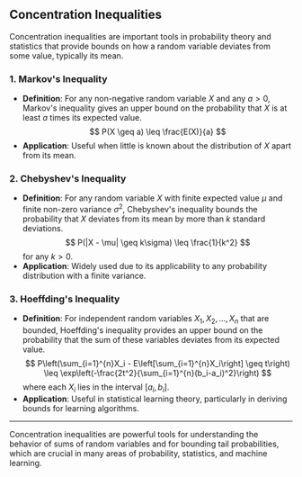 ## Concentration Inequalities

Concentration inequalities are important tools in probability theory and statistics that provide bounds on how a random variable deviates from some value, typically its mean.

### 1. **Markov's Inequality**
- **Definition**: For any non-negative random variable $X$ and any $a > 0$, Markov's inequality gives an upper bound on the probability that $X$ is at least $a$ times its expected value.
  $$ P(X \geq a) \leq \frac{E(X)}{a} $$
- **Application**: Useful when little is known about the distribution of $X$ apart from its mean.

### 2. **Chebyshev's Inequality**
- **Definition**: For any random variable $X$ with finite expected value $\mu$ and finite non-zero variance $\sigma^2$, Chebyshev's inequality bounds the probability that $X$ deviates from its mean by more than $k$ standard deviations.
  $$ P(|X - \mu| \geq k\sigma) \leq \frac{1}{k^2} $$
  for any $k > 0$.
- **Application**: Widely used due to its applicability to any probability distribution with a finite variance.

### 3. **Hoeffding's Inequality**
- **Definition**: For independent random variables $X_1, X_2, \ldots, X_n$ that are bounded, Hoeffding's inequality provides an upper bound on the probability that the sum of these variables deviates from its expected value.
  $$ P\left(\sum_{i=1}^{n}X_i - E\left[\sum_{i=1}^{n}X_i\right] \geq t\right) \leq \exp\left(-\frac{2t^2}{\sum_{i=1}^{n}(b_i-a_i)^2}\right) $$
  where each $X_i$ lies in the interval $[a_i, b_i]$.
- **Application**: Useful in statistical learning theory, particularly in deriving bounds for learning algorithms.

---

Concentration inequalities are powerful tools for understanding the behavior of sums of random variables and for bounding tail probabilities, which are crucial in many areas of probability, statistics, and machine learning.
